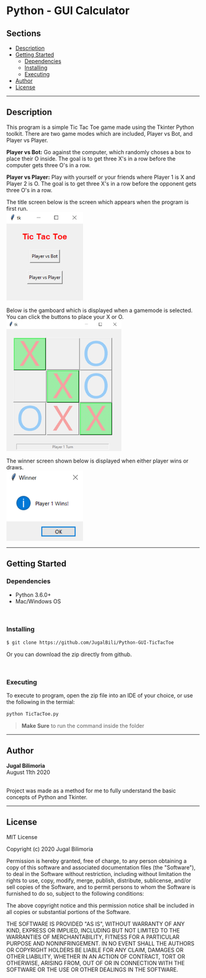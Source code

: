 # Python - GUI Calculator

## Sections 
- [Description](#description)
- [Getting Started](#getting-started)
    - [Dependencies](#dependencies)
    - [Installing](#installing)
    - [Executing](#executing)
- [Author](#author)
- [License](#license)

---
## Description
This program is a simple Tic Tac Toe game made using the Tkinter Python toolkit. 
There are two game modes which are included, Player vs Bot, and Player vs Player. 

**Player vs Bot:**
Go against the computer, which randomly choses a box to place their O inside. The goal is to get three X's in a row before the computer gets three O's in a row. 

**Player vs Player:**
Play with yourself or your friends where Player 1 is X and Player 2 is O. The goal is to get three X's in a row before the opponent gets three O's in a row. 

The title screen below is the screen which appears when the program is first run. <br />
<img src="Screenshots/titlescreen.png" width="200">

Below is the gamboard which is displayed when a gamemode is selected. You can click the buttons to place your X or O. <br />
<img src="Screenshots/gameboard.png" width="300">


The winner screen shown below is displayed when either player wins or draws. <br /> 
<img src="Screenshots/winnerscreen.png" width="200">

---
## Getting Started

### Dependencies
- Python 3.6.0+
- Mac/Windows OS

<br />

### Installing 
```bash
$ git clone https://github.com/JugalBili/Python-GUI-TicTacToe
```
Or you can download the zip directly from github. 

<br />

### Executing
To execute to program, open the zip file into an IDE of your choice, or use the following in the termial: 
```bash
python TicTacToe.py
```
> **Make Sure** to run the command inside the folder

---
## Author 
**Jugal Bilimoria**
<br />August 11th 2020

<br />Project was made as a method for me to fully understand the basic concepts of Python and Tkinter.

---
## License 


MIT License

Copyright (c) 2020 Jugal Bilimoria

Permission is hereby granted, free of charge, to any person obtaining a copy
of this software and associated documentation files (the "Software"), to deal
in the Software without restriction, including without limitation the rights
to use, copy, modify, merge, publish, distribute, sublicense, and/or sell
copies of the Software, and to permit persons to whom the Software is
furnished to do so, subject to the following conditions:

The above copyright notice and this permission notice shall be included in all
copies or substantial portions of the Software.

THE SOFTWARE IS PROVIDED "AS IS", WITHOUT WARRANTY OF ANY KIND, EXPRESS OR
IMPLIED, INCLUDING BUT NOT LIMITED TO THE WARRANTIES OF MERCHANTABILITY,
FITNESS FOR A PARTICULAR PURPOSE AND NONINFRINGEMENT. IN NO EVENT SHALL THE
AUTHORS OR COPYRIGHT HOLDERS BE LIABLE FOR ANY CLAIM, DAMAGES OR OTHER
LIABILITY, WHETHER IN AN ACTION OF CONTRACT, TORT OR OTHERWISE, ARISING FROM,
OUT OF OR IN CONNECTION WITH THE SOFTWARE OR THE USE OR OTHER DEALINGS IN THE
SOFTWARE.